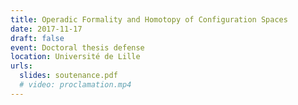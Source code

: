 ```yaml
---
title: Operadic Formality and Homotopy of Configuration Spaces
date: 2017-11-17
draft: false
event: Doctoral thesis defense
location: Université de Lille
urls:
  slides: soutenance.pdf
  # video: proclamation.mp4
---
```

